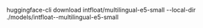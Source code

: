huggingface-cli download intfloat/multilingual-e5-small --local-dir ./models/intfloat--multilingual-e5-small
